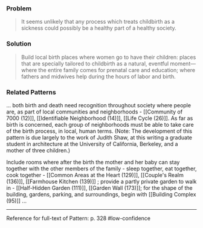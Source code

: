 ### Problem
>It seems unlikely that any process which treats childbirth as a sickness could possibly be a healthy part of a healthy society.

### Solution
>Build local birth places where women go to have their children: places that are specially tailored to childbirth as a natural, eventful moment—where the entire family comes for prenatal care and education; where fathers and midwives help during the hours of labor and birth.

### Related Patterns
... both birth and death need recognition throughout society where people are, as part of local communities and neighborhoods - [[Community of 7000 (12)]], [[Identifiable Neighborhood (14)]], [[Life Cycle (26)]]. As far as birth is concerned, each group of neighborhoods must be able to take care of the birth process, in local, human terms. (Note: The development of this pattern is due largely to the work of Judith Shaw, at this writing a graduate student in architecture at the University of California, Berkeley, and a mother of three children.)

Include rooms where after the birth the mother and her baby can stay together with the other members of the family - sleep together, eat together, cook together - [[Common Areas at the Heart (129)]], [[Couple's Realm (136)]], [[Farmhouse Kitchen (139)]] ; provide a partly private garden to walk in - [[Half-Hidden Garden (111)]], [[Garden Wall (173)]]; for the shape of the building, gardens, parking, and surroundings, begin with [[Building Complex (95)]] ...

---
Reference for full-text of Pattern: p. 328 #low-confidence 